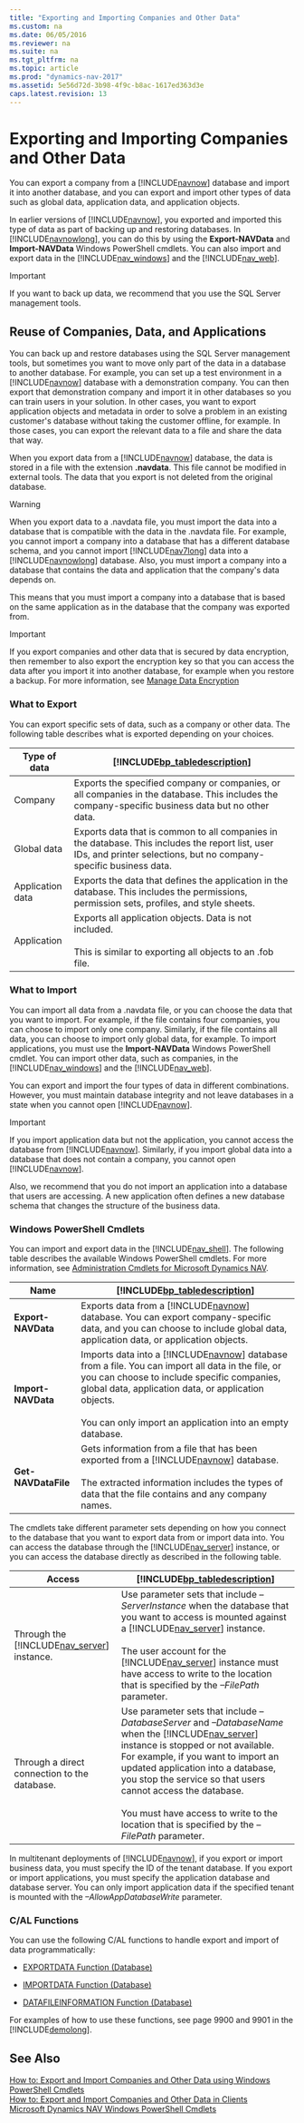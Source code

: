 ```yaml
---
title: "Exporting and Importing Companies and Other Data"
ms.custom: na
ms.date: 06/05/2016
ms.reviewer: na
ms.suite: na
ms.tgt_pltfrm: na
ms.topic: article
ms.prod: "dynamics-nav-2017"
ms.assetid: 5e56d72d-3b98-4f9c-b8ac-1617ed363d3e
caps.latest.revision: 13
---
```

# Exporting and Importing Companies and Other Data
You can export a company from a [!INCLUDE[navnow](includes/navnow_md.md)] database and import it into another database, and you can export and import other types of data such as global data, application data, and application objects.  
  
 In earlier versions of [!INCLUDE[navnow](includes/navnow_md.md)], you exported and imported this type of data as part of backing up and restoring databases. In [!INCLUDE[navnowlong](includes/navnowlong_md.md)], you can do this by using the **Export-NAVData** and **Import-NAVData** Windows PowerShell cmdlets. You can also import and export data in the [!INCLUDE[nav_windows](includes/nav_windows_md.md)] and the [!INCLUDE[nav_web](includes/nav_web_md.md)].  
  
> [!IMPORTANT]  
>  If you want to back up data, we recommend that you use the SQL Server management tools.  
  
## Reuse of Companies, Data, and Applications  
 You can back up and restore databases using the SQL Server management tools, but sometimes you want to move only part of the data in a database to another database. For example, you can set up a test environment in a [!INCLUDE[navnow](includes/navnow_md.md)] database with a demonstration company. You can then export that demonstration company and import it in other databases so you can train users in your solution. In other cases, you want to export application objects and metadata in order to solve a problem in an existing customer's database without taking the customer offline, for example. In those cases, you can export the relevant data to a file and share the data that way.  
  
 When you export data from a [!INCLUDE[navnow](includes/navnow_md.md)] database, the data is stored in a file with the extension **.navdata**. This file cannot be modified in external tools. The data that you export is not deleted from the original database.  
  
> [!WARNING]  
>  When you export data to a .navdata file, you must import the data into a database that is compatible with the data in the .navdata file. For example, you cannot import a company into a database that has a different database schema, and you cannot import [!INCLUDE[nav7long](includes/nav7long_md.md)] data into a [!INCLUDE[navnowlong](includes/navnowlong_md.md)] database. Also, you must import a company into a database that contains the data and application that the company's data depends on.  
  
 This means that you must import a company into a database that is based on the same application as in the database that the company was exported from.  
  
> [!IMPORTANT]  
>  If you export companies and other data that is secured by data encryption, then remember to also export the encryption key so that you can access the data after you import it into another database, for example when you restore a backup. For more information, see <!-- [Manage Data Encryption](Manage-Data-Encryption.md). --> [Manage Data Encryption](https://msdn.microsoft.com/en-us/library/dn757244.aspx)
  
### What to Export  
 You can export specific sets of data, such as a company or other data. The following table describes what is exported depending on your choices.  
  
|Type of data|[!INCLUDE[bp_tabledescription](includes/bp_tabledescription_md.md)]|  
|------------------|---------------------------------------|  
|Company|Exports the specified company or companies, or all companies in the database. This includes the company-specific business data but no other data.|  
|Global data|Exports data that is common to all companies in the database. This includes the report list, user IDs, and printer selections, but no company-specific business data.|  
|Application data|Exports the data that defines the application in the database. This includes the permissions, permission sets, profiles, and style sheets.|  
|Application|Exports all application objects. Data is not included.<br /><br /> This is similar to exporting all objects to an .fob file.|  
  
### What to Import  
 You can import all data from a .navdata file, or you can choose the data that you want to import. For example, if the file contains four companies, you can choose to import only one company. Similarly, if the file contains all data, you can choose to import only global data, for example. To import applications, you must use the **Import-NAVData** Windows PowerShell cmdlet. You can import other data, such as companies, in the [!INCLUDE[nav_windows](includes/nav_windows_md.md)] and the [!INCLUDE[nav_web](includes/nav_web_md.md)].  
  
 You can export and import the four types of data in different combinations. However, you must maintain database integrity and not leave databases in a state when you cannot open [!INCLUDE[navnow](includes/navnow_md.md)].  
  
> [!IMPORTANT]  
>  If you import application data but not the application, you cannot access the database from [!INCLUDE[navnow](includes/navnow_md.md)]. Similarly, if you import global data into a database that does not contain a company, you cannot open [!INCLUDE[navnow](includes/navnow_md.md)].  
>   
>  Also, we recommend that you do not import an application into a database that users are accessing. A new application often defines a new database schema that changes the structure of the business data.  
  
### Windows PowerShell Cmdlets  
 You can import and export data in the [!INCLUDE[nav_shell](includes/nav_shell_md.md)]. The following table describes the available Windows PowerShell cmdlets. For more information, see [Administration Cmdlets for Microsoft Dynamics NAV](http://go.microsoft.com/fwlink/?LinkID=296818).  
  
|Name|[!INCLUDE[bp_tabledescription](includes/bp_tabledescription_md.md)]|  
|----------|---------------------------------------|  
|**Export-NAVData**|Exports data from a [!INCLUDE[navnow](includes/navnow_md.md)] database. You can export company-specific data, and you can choose to include global data, application data, or application objects.|  
|**Import-NAVData**|Imports data into a [!INCLUDE[navnow](includes/navnow_md.md)] database from a file. You can import all data in the file, or you can choose to include specific companies, global data, application data, or application objects.<br /><br /> You can only import an application into an empty database.|  
|**Get-NAVDataFile**|Gets information from a file that has been exported from a [!INCLUDE[navnow](includes/navnow_md.md)] database.<br /><br /> The extracted information includes the types of data that the file contains and any company names.|  
  
 The cmdlets take different parameter sets depending on how you connect to the database that you want to export data from or import data into. You can access the database through the [!INCLUDE[nav_server](includes/nav_server_md.md)] instance, or you can access the database directly as described in the following table.  
  
|Access|[!INCLUDE[bp_tabledescription](includes/bp_tabledescription_md.md)]|  
|------------|---------------------------------------|  
|Through the [!INCLUDE[nav_server](includes/nav_server_md.md)] instance.|Use parameter sets that include *–ServerInstance* when the database that you want to access is mounted against a [!INCLUDE[nav_server](includes/nav_server_md.md)] instance.<br /><br /> The user account for the [!INCLUDE[nav_server](includes/nav_server_md.md)] instance must have access to write to the location that is specified by the *–FilePath* parameter.|  
|Through a direct connection to the database.|Use parameter sets that include *–DatabaseServer* and *–DatabaseName* when the [!INCLUDE[nav_server](includes/nav_server_md.md)] instance is stopped or not available. For example, if you want to import an updated application into a database, you stop the service so that users cannot access the database.<br /><br /> You must have access to write to the location that is specified by the *–FilePath* parameter.|  
  
 In multitenant deployments of [!INCLUDE[navnow](includes/navnow_md.md)], if you export or import business data, you must specify the ID of the tenant database. If you export or import applications, you must specify the application database and database server. You can only import application data if the specified tenant is mounted with the *–AllowAppDatabaseWrite* parameter.  
  
### C/AL Functions  
 You can use the following C/AL functions to handle export and import of data programmatically:  
  
-   [EXPORTDATA Function \(Database\)](EXPORTDATA-Function--Database-.md)  
  
-   [IMPORTDATA Function \(Database\)](IMPORTDATA-Function--Database-.md)  
  
-   [DATAFILEINFORMATION Function \(Database\)](DATAFILEINFORMATION-Function--Database-.md)  
  
 For examples of how to use these functions, see page 9900 and 9901 in the [!INCLUDE[demolong](includes/demolong_md.md)].  
  
## See Also  
 [How to: Export and Import Companies and Other Data using Windows PowerShell Cmdlets](How-to--Export-and-Import-Companies-and-Other-Data-using-Windows-PowerShell-Cmdlets.md)   
 [How to: Export and Import Companies and Other Data in Clients](How-to--Export-and-Import-Companies-and-Other-Data-in-Clients.md)   
 [Microsoft Dynamics NAV Windows PowerShell Cmdlets](Microsoft-Dynamics-NAV-Windows-PowerShell-Cmdlets.md)